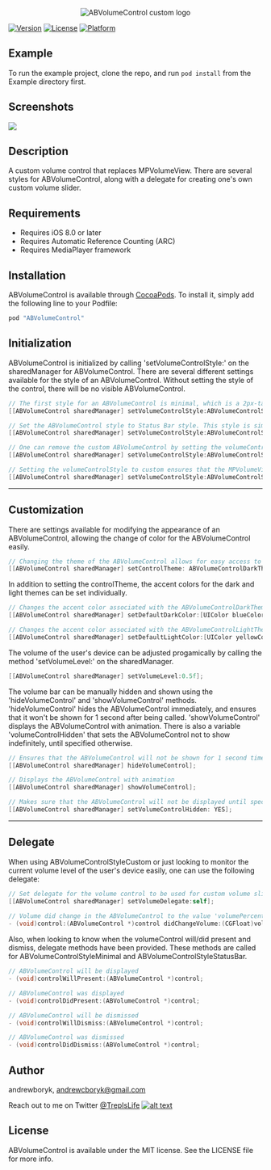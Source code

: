 <p align="center">
  <img src="https://github.com/AndrewBoryk/ABVolumeControl/blob/master/ABVolumeControlLogo.png" alt="ABVolumeControl custom logo"/>
</p>

[![Version](https://img.shields.io/cocoapods/v/ABVolumeControl.svg?style=flat)](http://cocoapods.org/pods/ABVolumeControl)
[![License](https://img.shields.io/cocoapods/l/ABVolumeControl.svg?style=flat)](http://cocoapods.org/pods/ABVolumeControl)
[![Platform](https://img.shields.io/cocoapods/p/ABVolumeControl.svg?style=flat)](http://cocoapods.org/pods/ABVolumeControl)

## Example

To run the example project, clone the repo, and run `pod install` from the Example directory first.

## Screenshots

<kbd>
  <img src="https://raw.githubusercontent.com/AndrewBoryk/ABVolumeControl/master/ABVolumeControlScreenshot.gif">
</kbd>

## Description

A custom volume control that replaces MPVolumeView. There are several styles for ABVolumeControl, along with a delegate for creating one's own custom volume slider.

## Requirements

* Requires iOS 8.0 or later
* Requires Automatic Reference Counting (ARC)
* Requires MediaPlayer framework

## Installation

ABVolumeControl is available through [CocoaPods](http://cocoapods.org). To install
it, simply add the following line to your Podfile:

```ruby
pod "ABVolumeControl"
```

## Initialization

ABVolumeControl is initialized by calling 'setVolumeControlStyle:' on the sharedManager for ABVolumeControl. There are several different settings available for the style of an ABVolumeControl. Without setting the style of the control, there will be no visible ABVolumeControl.

```objective-c
// The first style for an ABVolumeControl is minimal, which is a 2px-tall bar that is visible at the top of the screen above the UIStatusBar.
[[ABVolumeControl sharedManager] setVolumeControlStyle:ABVolumeControlStyleMinimal];

// Set the ABVolumeControl style to Status Bar style. This style is similar to the 'minimal' style, with added space between the control and the top of the screen, allowing the control to cover the UIStatusBar. This makes the control more visible.
[[ABVolumeControl sharedManager] setVolumeControlStyle:ABVolumeControlStyleStatusBar];

// One can remove the custom ABVolumeControl by setting the volumeControlStyle to ABVolumeControlStyleNone. This would bring back the original MPVolumeView.
[[ABVolumeControl sharedManager] setVolumeControlStyle:ABVolumeControlStyleNone];

// Setting the volumeControlStyle to custom ensures that the MPVolumeView is not shown, and no ABVolumeControl appears. There is a delegate available to listen to changes in the user's volume, and communicate changes in a custom volume slider to the rest of the application.
[[ABVolumeControl sharedManager] setVolumeControlStyle:ABVolumeControlStyleCustom];
```


***
## Customization

There are settings available for modifying the appearance of an ABVolumeControl, allowing the change of color for the ABVolumeControl easily.

```objective-c
// Changing the theme of the ABVolumeControl allows for easy access to modifying the appearance of the ABVolumeControl depending on it's surroundings (Dark backgrounds vs Light backgrounds)
[[ABVolumeControl sharedManager] setControlTheme: ABVolumeControlDarkTheme];
```

In addition to setting the controlTheme, the accent colors for the dark and light themes can be set individually.

```objective-c
// Changes the accent color associated with the ABVolumeControlDarkTheme theme
[[ABVolumeControl sharedManager] setDefaultDarkColor:[UIColor blueColor]];

// Changes the accent color associated with the ABVolumeControlLightTheme theme
[[ABVolumeControl sharedManager] setDefaultLightColor:[UIColor yellowColor]];
```

The volume of the user's device can be adjusted progamically by calling the method 'setVolumeLevel:' on the sharedManager.

```objective-c
[[ABVolumeControl sharedManager] setVolumeLevel:0.5f];
```

The volume bar can be manually hidden and shown using the 'hideVolumeControl' and 'showVolumeControl' methods. 'hideVolumeControl' hides the ABVolumeControl immediately, and ensures that it won't be shown for 1 second after being called. 'showVolumeControl' displays the ABVolumeControl with animation. There is also a variable 'volumeControlHidden' that sets the ABVolumeControl not to show indefinitely, until specified otherwise.

```objective-c
// Ensures that the ABVolumeControl will not be shown for 1 second time, and hides it immediately
[[ABVolumeControl sharedManager] hideVolumeControl];

// Displays the ABVolumeControl with animation
[[ABVolumeControl sharedManager] showVolumeControl];

// Makes sure that the ABVolumeControl will not be displayed until specified otherwise.
[[ABVolumeControl sharedManager] setVolumeControlHidden: YES];
```


***
## Delegate

When using ABVolumeControlStyleCustom or just looking to monitor the current volume level of the user's device easily, one can use the following delegate:

```objective-c
// Set delegate for the volume control to be used for custom volume sliders
[[ABVolumeControl sharedManager] setVolumeDelegate:self];
    
// Volume did change in the ABVolumeControl to the value 'volumePercentage' (0.0 - 1.0)
- (void)control:(ABVolumeControl *)control didChangeVolume:(CGFloat)volumePercentage;
```

Also, when looking to know when the volumeControl will/did present and dismiss, delegate methods have been provided. These methods are called for ABVolumeControlStyleMinimal and ABVolumeControlStyleStatusBar.

```objective-c
// ABVolumeControl will be displayed
- (void)controlWillPresent:(ABVolumeControl *)control;

// ABVolumeControl was displayed
- (void)controlDidPresent:(ABVolumeControl *)control;

// ABVolumeControl will be dismissed
- (void)controlWillDismiss:(ABVolumeControl *)control;

// ABVolumeControl was dismissed
- (void)controlDidDismiss:(ABVolumeControl *)control;
```  

## Author

andrewboryk, andrewcboryk@gmail.com

Reach out to me on Twitter [@TrepIsLife](https://www.twitter.com/TrepIsLife) [![alt text][1.2]][1]

[1.2]: http://i.imgur.com/wWzX9uB.png (twitter icon without padding)
[1]: http://www.twitter.com/trepislife

## License

ABVolumeControl is available under the MIT license. See the LICENSE file for more info.
